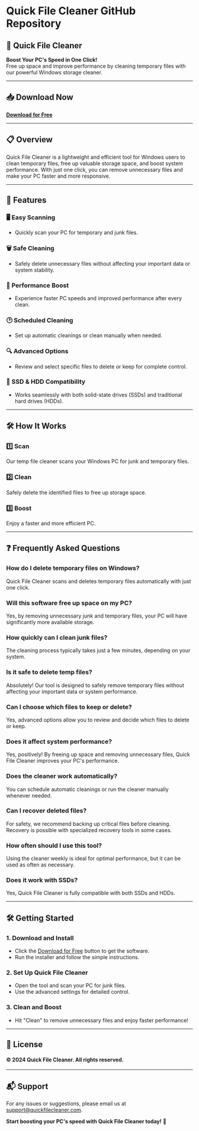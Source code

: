 # Quick File Cleaner GitHub Repository

## 🚀 Quick File Cleaner  
**Boost Your PC's Speed in One Click!**  
Free up space and improve performance by cleaning temporary files with our powerful Windows storage cleaner.

---

## 📥 **Download Now**  
[**Download for Free**](https://quickfilecleaner.com/)

---

## 📋 **Overview**  
Quick File Cleaner is a lightweight and efficient tool for Windows users to clean temporary files, free up valuable storage space, and boost system performance. With just one click, you can remove unnecessary files and make your PC faster and more responsive.

---

## 🔧 **Features**

### 🖥️ Easy Scanning  
- Quickly scan your PC for temporary and junk files.

### 🗑️ Safe Cleaning  
- Safely delete unnecessary files without affecting your important data or system stability.

### 🚀 Performance Boost  
- Experience faster PC speeds and improved performance after every clean.

### 🕑 Scheduled Cleaning  
- Set up automatic cleanings or clean manually when needed.

### 🔍 Advanced Options  
- Review and select specific files to delete or keep for complete control.

### 💾 SSD & HDD Compatibility  
- Works seamlessly with both solid-state drives (SSDs) and traditional hard drives (HDDs).

---

## 🛠️ **How It Works**

### 1️⃣ **Scan**  
Our temp file cleaner scans your Windows PC for junk and temporary files.  

### 2️⃣ **Clean**  
Safely delete the identified files to free up storage space.  

### 3️⃣ **Boost**  
Enjoy a faster and more efficient PC.  

---

## ❓ **Frequently Asked Questions**

### **How do I delete temporary files on Windows?**  
Quick File Cleaner scans and deletes temporary files automatically with just one click.  

### **Will this software free up space on my PC?**  
Yes, by removing unnecessary junk and temporary files, your PC will have significantly more available storage.  

### **How quickly can I clean junk files?**  
The cleaning process typically takes just a few minutes, depending on your system.  

### **Is it safe to delete temp files?**  
Absolutely! Our tool is designed to safely remove temporary files without affecting your important data or system performance.  

### **Can I choose which files to keep or delete?**  
Yes, advanced options allow you to review and decide which files to delete or keep.  

### **Does it affect system performance?**  
Yes, positively! By freeing up space and removing unnecessary files, Quick File Cleaner improves your PC's performance.  

### **Does the cleaner work automatically?**  
You can schedule automatic cleanings or run the cleaner manually whenever needed.  

### **Can I recover deleted files?**  
For safety, we recommend backing up critical files before cleaning. Recovery is possible with specialized recovery tools in some cases.  

### **How often should I use this tool?**  
Using the cleaner weekly is ideal for optimal performance, but it can be used as often as necessary.  

### **Does it work with SSDs?**  
Yes, Quick File Cleaner is fully compatible with both SSDs and HDDs.  

---

## 🛠️ **Getting Started**

### **1. Download and Install**
- Click the [Download for Free](https://quickfilecleaner.com/) button to get the software.
- Run the installer and follow the simple instructions.

### **2. Set Up Quick File Cleaner**
- Open the tool and scan your PC for junk files.  
- Use the advanced settings for detailed control.

### **3. Clean and Boost**
- Hit "Clean" to remove unnecessary files and enjoy faster performance!

---

## 📜 **License**  
#### © 2024 Quick File Cleaner. All rights reserved.  

---

## 📬 **Support**  
For any issues or suggestions, please email us at support@quickfilecleaner.com.

**Start boosting your PC's speed with Quick File Cleaner today!** 🚀
